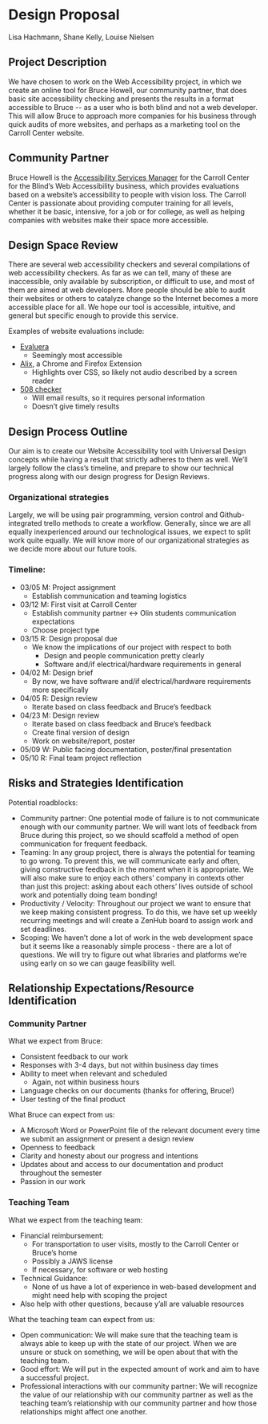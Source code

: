 # Design Proposal
Lisa Hachmann, Shane Kelly, Louise Nielsen

## Project Description
We have chosen to work on the Web Accessibility project, in which we create an online tool for Bruce Howell, our community partner, that does basic site accessibility checking and presents the results in a format accessible to Bruce -- as a user who is both blind and not a web developer. This will allow Bruce to approach more companies for his business through quick audits of more websites, and perhaps as a marketing tool on the Carroll Center website.

## Community Partner
Bruce Howell is the [Accessibility Services Manager](https://carroll.org/accessibility-services/contact-our-team/ "Contact the Carroll Center Team") for the Carroll Center for the Blind’s Web Accessibility business, which provides evaluations based on a website’s accessibility to people with vision loss. The Carroll Center is passionate about providing computer training for all levels, whether it be basic, intensive, for a job or for college, as well as helping companies with websites make their space more accessible.

## Design Space Review
There are several web accessibility checkers and several compilations of web accessibility checkers. As far as we can tell, many of these are inaccessible, only available by subscription, or difficult to use, and most of them are aimed at web developers. More people should be able to audit their websites or others to catalyze change so the Internet becomes a more accessible place for all. We hope our tool is accessible, intuitive, and general but specific enough to provide this service.

Examples of website evaluations include:
* [Evaluera](http://www.evaluera.co.uk/ "Evaluera web checker")
  * Seemingly most accessible
* [Alix](https://chrome.google.com/webstore/detail/alix-for-chrome/aepmadgjacfjcneccddiccnkbpimobge?hl=en "Alix Chrome and Firefox extension web checker"), a Chrome and Firefox Extension
  * Highlights over CSS, so likely not audio described by a screen reader
* [508 checker](http://www.508checker.com/check "508 checker web checker")
  * Will email results, so it requires personal information
  * Doesn’t give timely results

## Design Process Outline
Our aim is to create our Website Accessibility tool with Universal Design concepts while having a result that strictly adheres to them as well. We’ll largely follow the class’s timeline, and prepare to show our technical progress along with our design progress for Design Reviews.

### Organizational strategies
Largely, we will be using pair programming, version control and Github-integrated trello methods to create a workflow. Generally, since we are all equally inexperienced around our technological issues, we expect to split work quite equally. We will know more of our organizational strategies as we decide more about our future tools.

### Timeline:
* 03/05 M: Project assignment
  * Establish communication and teaming logistics
* 03/12 M: First visit at Carroll Center
  * Establish community partner ↔ Olin students communication expectations
  * Choose project type
* 03/15 R: Design proposal due
  * We know the implications of our project with respect to both
    * Design and people communication pretty clearly
    * Software and/if electrical/hardware requirements in general
* 04/02 M: Design brief
  * By now, we have software and/if electrical/hardware requirements more specifically
* 04/05 R: Design review
  * Iterate based on class feedback and Bruce’s feedback
* 04/23 M: Design review
  * Iterate based on class feedback and Bruce’s feedback
  * Create final version of design
  * Work on website/report, poster
* 05/09 W: Public facing documentation, poster/final presentation
* 05/10 R: Final team project reflection

## Risks and Strategies Identification
Potential roadblocks:
* Community partner: One potential mode of failure is to not communicate enough with our community partner. We will want lots of feedback from Bruce during this project, so we should scaffold a method of open communication for frequent feedback.
* Teaming: In any group project, there is always the potential for teaming to go wrong. To prevent this, we will communicate early and often, giving constructive feedback in the moment when it is appropriate. We will also make sure to enjoy each others’ company in contexts other than just this project: asking about each others’ lives outside of school work and potentially doing team bonding!
* Productivity / Velocity: Throughout our project we want to ensure that we keep making consistent progress. To do this, we have set up weekly recurring meetings and will create a ZenHub board to assign work and set deadlines.
* Scoping: We haven’t done a lot of work in the web development space but it seems like a reasonably simple process - there are a lot of questions. We will try to figure out what libraries and platforms we’re using early on so we can gauge feasibility well.

## Relationship Expectations/Resource Identification
### Community Partner
What we expect from Bruce:
* Consistent feedback to our work
* Responses with 3-4 days, but not within business day times
* Ability to meet when relevant and scheduled
  * Again, not within business hours
* Language checks on our documents (thanks for offering, Bruce!)
* User testing of the final product

What Bruce can expect from us:
* A Microsoft Word or PowerPoint file of the relevant document every time we submit an assignment or present a design review
* Openness to feedback
* Clarity and honesty about our progress and intentions
* Updates about and access to our documentation and product throughout the semester
* Passion in our work

### Teaching Team
What we expect from the teaching team:
* Financial reimbursement:
  * For transportation to user visits, mostly to the Carroll Center or Bruce’s home
  * Possibly a JAWS license
  * If necessary, for software or web hosting
* Technical Guidance:
  * None of us have a lot of experience in web-based development and might need help with scoping the project
* Also help with other questions, because y’all are valuable resources

What the teaching team can expect from us:
* Open communication: We will make sure that the teaching team is always able to keep up with the state of our project. When we are unsure or stuck on something, we will be open about that with the teaching team.
* Good effort: We will put in the expected amount of work and aim to have a successful project.
* Professional interactions with our community partner: We will recognize the value of our relationship with our community partner as well as the teaching team’s relationship with our community partner and how those relationships might affect one another.
